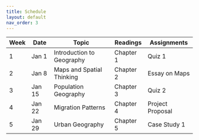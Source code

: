 ```yaml
---
title: Schedule
layout: default
nav_order: 3
---
```


| Week | Date       | Topic                       | Readings   | Assignments     |
|------|------------|-----------------------------|------------|-----------------|
| 1    | Jan 1      | Introduction to Geography   | Chapter 1  | Quiz 1          |
| 2    | Jan 8      | Maps and Spatial Thinking   | Chapter 2  | Essay on Maps   |
| 3    | Jan 15     | Population Geography        | Chapter 3  | Quiz 2          |
| 4    | Jan 22     | Migration Patterns          | Chapter 4  | Project Proposal|
| 5    | Jan 29     | Urban Geography             | Chapter 5  | Case Study 1    |
